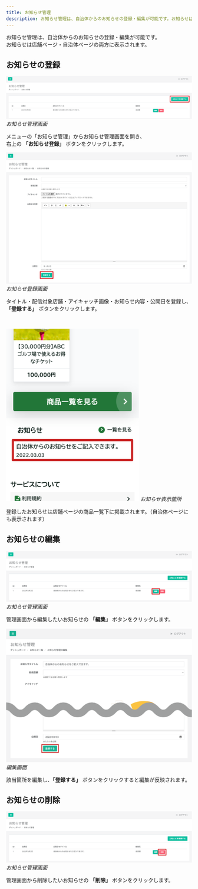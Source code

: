 ```yaml
---
title: お知らせ管理
description: お知らせ管理は、自治体からのお知らせの登録・編集が可能です。お知らせは店舗ページ・自治体ページの両方に表示されます。
---
```


お知らせ管理は、自治体からのお知らせの登録・編集が可能です。  
お知らせは店舗ページ・自治体ページの両方に表示されます。

## お知らせの登録

![お知らせ管理画面](../../../assets/images/lg_news_01.png)
*お知らせ管理画面*

メニューの「お知らせ管理」からお知らせ管理画面を開き、  
右上の **「お知らせ登録」** ボタンをクリックします。

![お知らせ登録画面](../../../assets/images/lg_news_02.png) 
*お知らせ登録画面*

タイトル・配信対象店舗・アイキャッチ画像・お知らせ内容・公開日を登録し、  
**「登録する」** ボタンをクリックします。

&nbsp;
&nbsp;
&nbsp;

![お知らせ表示箇所](../../../assets/images/lg_news_03.png) 
*お知らせ表示箇所*

登録したお知らせは店舗ページの商品一覧下に掲載されます。（自治体ページにも表示されます）

## お知らせの編集

![お知らせ管理画面](../../../assets/images/lg_news_04.png)
*お知らせ管理画面*

管理画面から編集したいお知らせの **「編集」** ボタンをクリックします。

![編集画面](../../../assets/images/lg_news_05.png)
*編集画面*

該当箇所を編集し、**「登録する」** ボタンをクリックすると編集が反映されます。

## お知らせの削除

![お知らせ管理画面](../../../assets/images/lg_news_06.png)
*お知らせ管理画面*

管理画面から削除したいお知らせの **「削除」** ボタンをクリックします。